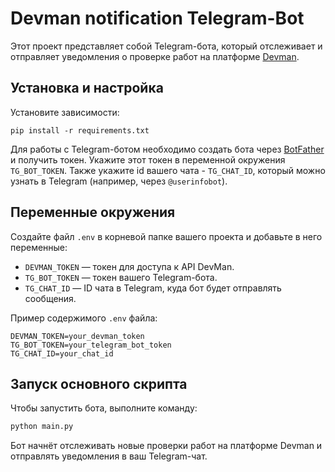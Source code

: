 # Devman notification Telegram-Bot

Этот проект представляет собой Telegram-бота, который отслеживает и отправляет уведомления о проверке работ на платформе [Devman](https://dvmn.org/).

## Установка и настройка

Установите зависимости:

```shell
pip install -r requirements.txt
```
Для работы с Telegram-ботом необходимо создать бота через [BotFather](https://telegram.me/BotFather) и получить токен. 
Укажите этот токен в переменной окружения `TG_BOT_TOKEN`. 
Также укажите id вашего чата - `TG_CHAT_ID`, который можно узнать в Telegram (например, через `@userinfobot`).

## Переменные окружения
Создайте файл `.env` в корневой папке вашего проекта и добавьте в него переменные:

- `DEVMAN_TOKEN` — токен для доступа к API DevMan.
- `TG_BOT_TOKEN` — токен вашего Telegram-бота.
- `TG_CHAT_ID` — ID чата в Telegram, куда бот будет отправлять сообщения.

Пример содержимого `.env` файла:

```
DEVMAN_TOKEN=your_devman_token
TG_BOT_TOKEN=your_telegram_bot_token
TG_CHAT_ID=your_chat_id
```

## Запуск основного скрипта
Чтобы запустить бота, выполните команду:

```bash
python main.py
```
Бот начнёт отслеживать новые проверки работ на платформе Devman и отправлять уведомления в ваш Telegram-чат.

